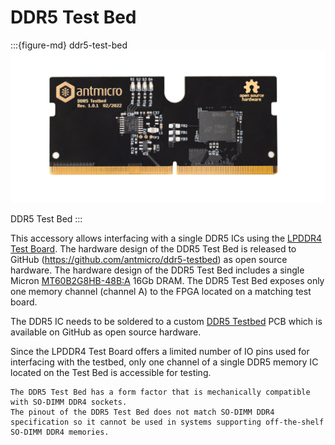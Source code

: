 # DDR5 Test Bed

:::{figure-md} ddr5-test-bed
![](images/ddr5-test-bed-1.0.1.png)

DDR5 Test Bed
:::

This accessory allows interfacing with a single DDR5 ICs using the [LPDDR4 Test Board](lpddr4_test_board).
The hardware design of the DDR5 Test Bed is released to GitHub (<https://github.com/antmicro/ddr5-testbed>) as open source hardware.
The hardware design of the DDR5 Test Bed includes a single Micron [MT60B2G8HB-48B:A](https://www.farnell.com/datasheets/3704816.pdf) 16Gb DRAM.
The DDR5 Test Bed exposes only one memory channel (channel A) to the FPGA located on a matching test board.

The DDR5 IC needs to be soldered to a custom [DDR5 Testbed](https://github.com/antmicro/ddr5-testbed/) PCB which is available on GitHub as open source hardware.

Since the LPDDR4 Test Board offers a limited number of IO pins used for interfacing with the testbed, only one channel of a single DDR5 memory IC located on the Test Bed is accessible for testing.

```{warning}
The DDR5 Test Bed has a form factor that is mechanically compatible with SO-DIMM DDR4 sockets.
The pinout of the DDR5 Test Bed does not match SO-DIMM DDR4 specification so it cannot be used in systems supporting off-the-shelf SO-DIMM DDR4 memories.
```
